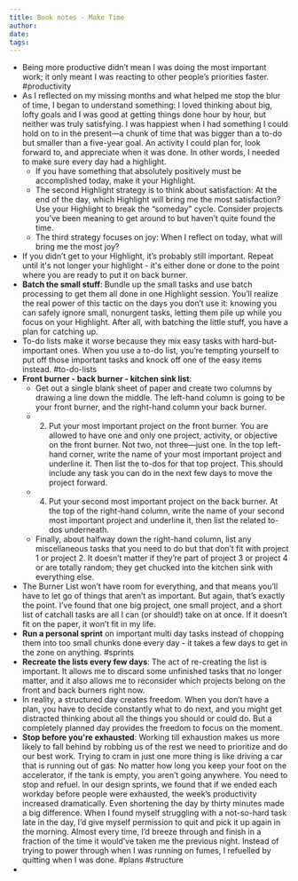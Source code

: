 ```yaml
---
title: Book notes - Make Time
author: 
date: 
tags:
---
```

- Being more productive didn’t mean I was doing the most important work; it only meant I was reacting to other people’s priorities faster. #productivity
- As I reflected on my missing months and what helped me stop the blur of time, I began to understand something: I loved thinking about big, lofty goals and I was good at getting things done hour by hour, but neither was truly satisfying. I was happiest when I had something I could hold on to in the present—a chunk of time that was bigger than a to-do but smaller than a five-year goal. An activity I could plan for, look forward to, and appreciate when it was done. In other words, I needed to make sure every day had a highlight.
	- If you have something that absolutely positively must be accomplished today, make it your Highlight.
	- The second Highlight strategy is to think about satisfaction: At the end of the day, which Highlight will bring me the most satisfaction? Use your Highlight to break the “someday” cycle. Consider projects you’ve been meaning to get around to but haven’t quite found the time.
	- The third strategy focuses on joy: When I reflect on today, what will bring me the most joy?
- If you didn’t get to your Highlight, it’s probably still important. Repeat until it's not longer your highlight - it's either done or done to the point where you are ready to put it on back burner.
- **Batch the small stuff**: Bundle up the small tasks and use batch processing to get them all done in one Highlight session. You’ll realize the real power of this tactic on the days you don’t use it: knowing you can safely ignore small, nonurgent tasks, letting them pile up while you focus on your Highlight. After all, with batching the little stuff, you have a plan for catching up.
- To-do lists make it worse because they mix easy tasks with hard-but-important ones. When you use a to-do list, you’re tempting yourself to put off those important tasks and knock off one of the easy items instead. #to-do-lists 
- **Front burner - back burner - kitchen sink list**:
	- Get out a single blank sheet of paper and create two columns by drawing a line down the middle. The left-hand column is going to be your front burner, and the right-hand column your back burner. 
	- 2. Put your most important project on the front burner. You are allowed to have one and only one project, activity, or objective on the front burner. Not two, not three—just one. In the top left-hand corner, write the name of your most important project and underline it. Then list the to-dos for that top project. This should include any task you can do in the next few days to move the project forward.
	- 4. Put your second most important project on the back burner. At the top of the right-hand column, write the name of your second most important project and underline it, then list the related to-dos underneath.
	- Finally, about halfway down the right-hand column, list any miscellaneous tasks that you need to do but that don’t fit with project 1 or project 2. It doesn’t matter if they’re part of project 3 or project 4 or are totally random; they get chucked into the kitchen sink with everything else.
- The Burner List won’t have room for everything, and that means you’ll have to let go of things that aren’t as important. But again, that’s exactly the point. I’ve found that one big project, one small project, and a short list of catchall tasks are all I can (or should!) take on at once. If it doesn’t fit on the paper, it won’t fit in my life.
- **Run a personal sprint** on important multi day tasks instead of chopping them into too small chunks done every day - it takes a few days to get in the zone on anything. #sprints
- **Recreate the lists every few days**: The act of re-creating the list is important. It allows me to discard some unfinished tasks that no longer matter, and it also allows me to reconsider which projects belong on the front and back burners right now.
- In reality, a structured day creates freedom. When you don’t have a plan, you have to decide constantly what to do next, and you might get distracted thinking about all the things you should or could do. But a completely planned day provides the freedom to focus on the moment.
- **Stop before you're exhausted**: Working till exhaustion makes us more likely to fall behind by robbing us of the rest we need to prioritize and do our best work. Trying to cram in just one more thing is like driving a car that is running out of gas: No matter how long you keep your foot on the accelerator, if the tank is empty, you aren’t going anywhere. You need to stop and refuel. In our design sprints, we found that if we ended each workday before people were exhausted, the week’s productivity increased dramatically. Even shortening the day by thirty minutes made a big difference. When I found myself struggling with a not-so-hard task late in the day, I’d give myself permission to quit and pick it up again in the morning. Almost every time, I’d breeze through and finish in a fraction of the time it would’ve taken me the previous night. Instead of trying to power through when I was running on fumes, I refuelled by quitting when I was done. #plans #structure
-  